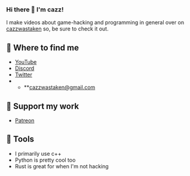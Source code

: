### Hi there 👋 I'm cazz!

I make videos about game-hacking and programming in general over on [cazzwastaken](https://www.youtube.com/c/cazzwastaken) so, be sure to check it out.

## 📑 Where to find me
- [YouTube](https://www.youtube.com/c/cazzwastaken)
- [Discord](https://discord.gg/cazz)
- [Twitter](https://twitter.com/cazzwastaken)
- - **cazzwastaken@gmail.com

## 🥰 Support my work
- [Patreon](https://www.patreon.com/cazzwastaken)

## 🤖 Tools
- I primarily use c++
- Python is pretty cool too
- Rust is great for when I'm not hacking

<!--
**cazzwastaken/cazzwastaken** is a ✨ _special_ ✨ repository because its `README.md` (this file) appears on your GitHub profile.

Here are some ideas to get you started:

- 🔭 I’m currently working on ...
- 🌱 I’m currently learning ...
- 👯 I’m looking to collaborate on ...
- 🤔 I’m looking for help with ...
- 💬 Ask me about ...
- 📫 How to reach me: ...
- 😄 Pronouns: ...
- ⚡ Fun fact: ...
-->

